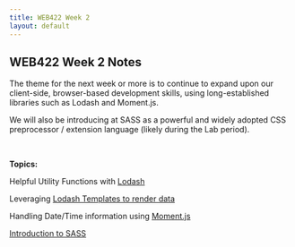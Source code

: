 ```yaml
---
title: WEB422 Week 2
layout: default
---
```


## WEB422 Week 2 Notes

The theme for the next week or more is to continue to expand upon our client-side, browser-based development skills, using long-established libraries such as Lodash and Moment.js.

We will also be introducing at SASS as a powerful and widely adopted CSS preprocessor / extension language (likely during the Lab period).

<br>

**Topics:**

Helpful Utility Functions with [Lodash](lodash.md)

Leveraging [Lodash Templates to render data](lodash-render.md)

Handling Date/Time information using [Moment.js](moment.md)

[Introduction to SASS](sass.md)

<br>

